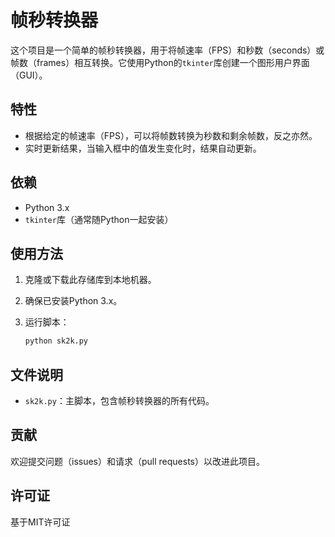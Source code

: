 # 帧秒转换器

这个项目是一个简单的帧秒转换器，用于将帧速率（FPS）和秒数（seconds）或帧数（frames）相互转换。它使用Python的`tkinter`库创建一个图形用户界面（GUI）。

## 特性

- 根据给定的帧速率（FPS），可以将帧数转换为秒数和剩余帧数，反之亦然。
- 实时更新结果，当输入框中的值发生变化时，结果自动更新。

## 依赖

- Python 3.x
- `tkinter`库（通常随Python一起安装）

## 使用方法

1. 克隆或下载此存储库到本地机器。
2. 确保已安装Python 3.x。
3. 运行脚本：

   ```bash
   python sk2k.py
   ```

## 文件说明

- `sk2k.py`：主脚本，包含帧秒转换器的所有代码。


## 贡献

欢迎提交问题（issues）和请求（pull requests）以改进此项目。

## 许可证

基于MIT许可证
